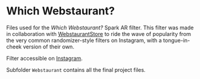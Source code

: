# Which Webstaurant?

Files used for the *Which Webstaurant?* Spark AR filter. This filter was made in collaboration with [WebstaurantStore](http://webstaurantstore.com) to ride the wave of popularity from the very common randomizer-style filters on Instagram, with a tongue-in-cheek version of their own.

Filter accessible on [Instagram](https://www.instagram.com/a/r/?effect_id=472799526995455).

Subfolder `Webstaurant` contains all the final project files.
